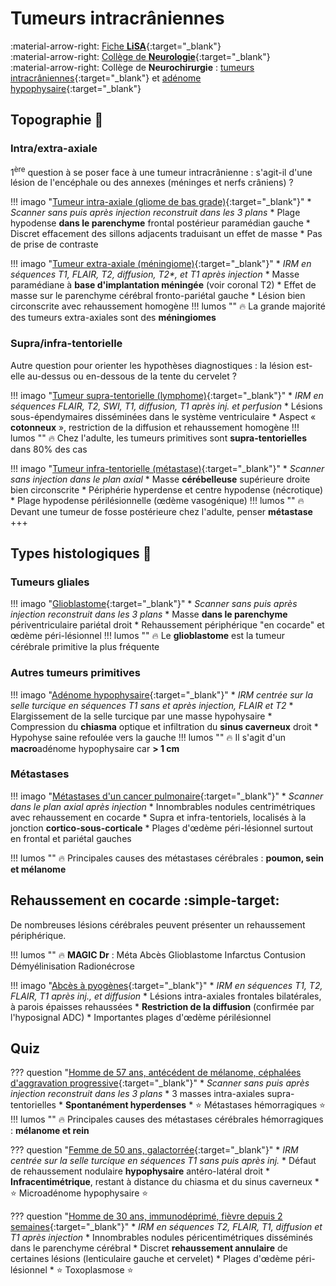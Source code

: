 # Tumeurs intracrâniennes

:material-arrow-right: [Fiche **LiSA**](https://livret.uness.fr/lisa/2024/Tumeurs_intracr%C3%A2niennes){:target="_blank"}   
:material-arrow-right: [Collège de **Neurologie**](https://www.cen-neurologie.fr/fr/deuxieme-cycle/tumeurs-intracraniennes){:target="_blank"}  
:material-arrow-right: Collège de **Neurochirurgie** : [tumeurs intracrâniennes](https://campus.neurochirurgie.fr/article1782.html){:target="_blank"} et [adénome hypophysaire](https://campus.neurochirurgie.fr/article1784.html){:target="_blank"}    


## Topographie :brain:

### Intra/extra-axiale
1<sup>ère</sup> question à se poser face à une tumeur intracrânienne : s'agit-il d'une lésion de l'encéphale ou des annexes (méninges et nerfs crâniens) ?

!!! imago "[Tumeur intra-axiale (gliome de bas grade)](https://radiopaedia.org/cases/48852/studies/53888?lang=gb){:target="_blank"}"
    * _Scanner sans puis après injection reconstruit dans les 3 plans_
    * Plage hypodense **dans le parenchyme** frontal postérieur paramédian gauche
    * Discret effacement des sillons adjacents traduisant un effet de masse
    * Pas de prise de contraste

!!! imago "[Tumeur extra-axiale (méningiome)](https://radiopaedia.org/cases/174815/studies/140846?lang=us){:target="_blank"}"
    * _IRM en séquences T1, FLAIR, T2, diffusion, T2*, et T1 après injection_
    * Masse paramédiane à **base d'implantation méningée** (voir coronal T2)
    * Effet de masse sur le parenchyme cérébral fronto-pariétal gauche
    * Lésion bien circonscrite avec rehaussement homogène
    !!! lumos ""
        :fire: La grande majorité des tumeurs extra-axiales sont des **méningiomes**

### Supra/infra-tentorielle
Autre question pour orienter les hypothèses diagnostiques : la lésion est-elle au-dessus ou en-dessous de la tente du cervelet ?

!!! imago "[Tumeur supra-tentorielle (lymphome)](https://radiopaedia.org/cases/152791/studies/126586?lang=gb){:target="_blank"}"
    * _*_IRM en séquences FLAIR, T2, SWI, T1, diffusion, T1 après inj. et perfusion_*_
    * Lésions sous-épendymaires disséminées dans le système ventriculaire
    * Aspect « **cotonneux** », restriction de la diffusion et rehaussement homogène
    !!! lumos ""
        :fire: Chez l'adulte, les tumeurs primitives sont **supra-tentorielles** dans 80% des cas

!!! imago "[Tumeur infra-tentorielle (métastase)](https://radiopaedia.org/cases/23187/studies/23243?lang=gb){:target="_blank"}"
    * _Scanner sans injection dans le plan axial_
    * Masse **cérébelleuse** supérieure droite bien circonscrite
    * Périphérie hyperdense et centre hypodense (nécrotique)
    * Plage hypodense périlésionnelle (œdème vasogénique)
    !!! lumos ""
        :fire: Devant une tumeur de fosse postérieure chez l'adulte, penser **métastase** +++


## Types histologiques :microscope:

### Tumeurs gliales

!!! imago "[Glioblastome](https://radiopaedia.org/cases/37092/studies/38787?lang=us){:target="_blank"}"
    * _Scanner sans puis après injection reconstruit dans les 3 plans_
    * Masse **dans le parenchyme** périventriculaire pariétal droit
    * Rehaussement périphérique "en cocarde" et œdème péri-lésionnel 
    !!! lumos ""
        :fire: Le **glioblastome** est la tumeur cérébrale primitive la plus fréquente

### Autres tumeurs primitives

!!! imago "[Adénome hypophysaire](https://radiopaedia.org/cases/85657/studies/101436?lang=us){:target="_blank"}"
    * *IRM centrée sur la selle turcique en séquences T1 sans et après injection, FLAIR et T2*
    * Elargissement de la selle turcique par une masse hypohysaire
    * Compression du **chiasma** optique et infiltration du **sinus caverneux** droit
    * Hypohyse saine refoulée vers la gauche 
    !!! lumos ""
        :fire: Il s'agit d'un **macro**adénome hypophysaire car **> 1 cm**

<!--cf. [Schwannome vestibulaire](../ORL-CMF/surdité.md)-->

### Métastases

!!! imago "[Métastases d'un cancer pulmonaire](https://radiopaedia.org/cases/5159/studies/6940?lang=gb){:target="_blank"}"
    * _Scanner dans le plan axial après injection_
    * Innombrables nodules centrimétriques avec rehaussement en cocarde
    * Supra et infra-tentoriels, localisés à la jonction **cortico-sous-corticale**
    * Plages d'œdème péri-lésionnel surtout en frontal et pariétal gauches

!!! lumos ""
    :fire: Principales causes des métastases cérébrales : **poumon, sein et mélanome**

## Rehaussement en cocarde :simple-target:

De nombreuses lésions cérébrales peuvent présenter un rehaussement périphérique.

!!! lumos ""
    :fire: **MAGIC Dr** : Méta Abcès Glioblastome Infarctus Contusion Démyélinisation Radionécrose

!!! imago "[Abcès à pyogènes](https://radiopaedia.org/cases/83713/studies/98859?lang=gb){:target="_blank"}"
    * _IRM en séquences T1, T2, FLAIR, T1 après inj., et diffusion_
    * Lésions intra-axiales frontales bilatérales, à parois épaisses rehaussées
    * **Restriction de la diffusion** (confirmée par l'hyposignal ADC)
    * Importantes plages d'œdème périlésionnel

<!--cf. [AVC](../neuro/AVC.md), [TC](../neuro/TC.md) et [SEP](../neuro/SEP.md)-->


## Quiz

??? question "[Homme de 57 ans, antécédent de mélanome, céphalées d'aggravation progressive](https://radiopaedia.org/cases/37760/studies/39665?lang=gb){:target="_blank"}"
    * _Scanner sans puis après injection reconstruit dans les 3 plans_
    * 3 masses intra-axiales supra-tentorielles
    * **Spontanément hyperdenses** 
    * :star: Métastases hémorragiques :star:
    !!! lumos ""
        :fire: Principales causes des métastases cérébrales hémorragiques : **mélanome et rein** 
    
??? question "[Femme de 50 ans, galactorrée](https://radiopaedia.org/cases/16787/studies/16502?lang=us){:target="_blank"}"
    * _IRM centrée sur la selle turcique en séquences T1 sans puis après inj._
    * Défaut de rehaussement nodulaire **hypophysaire** antéro-latéral droit
    * **Infracentimétrique**, restant à distance du chiasma et du sinus caverneux
    * :star: Microadénome hypophysaire :star:

??? question "[Homme de 30 ans, immunodéprimé, fièvre depuis 2 semaines](https://radiopaedia.org/cases/53993/studies/60132?lang=gb){:target="_blank"}"
    * _IRM en séquences T2, FLAIR, T1, diffusion et T1 après injection_
    * Innombrables nodules péricentimétriques disséminés dans le parenchyme cérébral
    * Discret **rehaussement annulaire** de certaines lésions (lenticulaire gauche et cervelet)
    * Plages d'œdème péri-lésionnel
    * :star: Toxoplasmose :star: